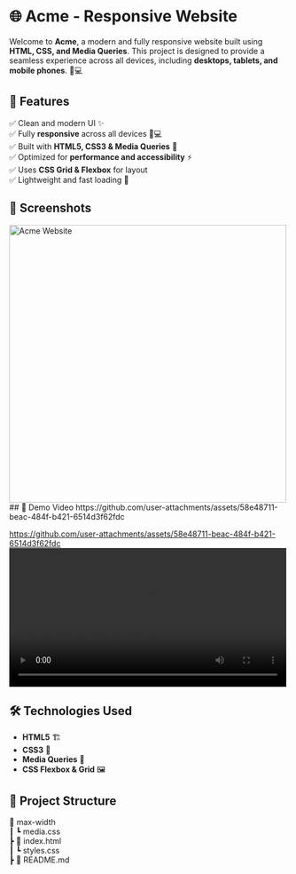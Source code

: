 # 🌐 Acme - Responsive Website  

Welcome to **Acme**, a modern and fully responsive website built using **HTML, CSS, and Media Queries**. This project is designed to provide a seamless experience across all devices, including **desktops, tablets, and mobile phones**. 📱💻  

## 🚀 Features  
✅ Clean and modern UI ✨  
✅ Fully **responsive** across all devices 📱💻  
✅ Built with **HTML5, CSS3 & Media Queries** 🎨  
✅ Optimized for **performance and accessibility** ⚡  
✅ Uses **CSS Grid & Flexbox** for layout  
✅ Lightweight and fast loading 🚀  

## 📸 Screenshots  
<img src="https://github.com/user-attachments/assets/c66bdf7f-f82d-4903-8380-6f6df5d5ad94" alt="Acme Website" width="500px">
## 🎥 Demo Video  
https://github.com/user-attachments/assets/58e48711-beac-484f-b421-6514d3f62fdc

<box style="width: 500px;overflow: hidden;">https://github.com/user-attachments/assets/58e48711-beac-484f-b421-6514d3f62fdc</box>
<video width="500" controls>
  <source src="https://github.com/user-attachments/assets/58e48711-beac-484f-b421-6514d3f62fdc" type="video/mp4">
</video>



## 🛠️ Technologies Used  
- **HTML5** 🏗️  
- **CSS3** 🎨  
- **Media Queries** 📏  
- **CSS Flexbox & Grid** 🖼️  


## 📂 Project Structure  
📁 max-width <br>
┃ ┗ media.css <br>
┣ 📄 index.html <br>
┃  ┗ styles.css <br>
┣ 📄 README.md
